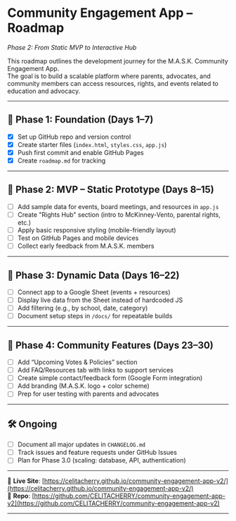 # Community Engagement App – Roadmap
_Phase 2: From Static MVP to Interactive Hub_

This roadmap outlines the development journey for the M.A.S.K. Community Engagement App.  
The goal is to build a scalable platform where parents, advocates, and community members can access resources, rights, and events related to education and advocacy.

---

## 🎯 Phase 1: Foundation (Days 1–7)
- [x] Set up GitHub repo and version control  
- [x] Create starter files (`index.html`, `styles.css`, `app.js`)  
- [x] Push first commit and enable GitHub Pages  
- [X] Create `roadmap.md` for tracking  

---

## 🎯 Phase 2: MVP – Static Prototype (Days 8–15)
- [ ] Add sample data for events, board meetings, and resources in `app.js`  
- [ ] Create "Rights Hub" section (intro to McKinney-Vento, parental rights, etc.)  
- [ ] Apply basic responsive styling (mobile-friendly layout)  
- [ ] Test on GitHub Pages and mobile devices  
- [ ] Collect early feedback from M.A.S.K. members  

---

## 🎯 Phase 3: Dynamic Data (Days 16–22)
- [ ] Connect app to a Google Sheet (events + resources)  
- [ ] Display live data from the Sheet instead of hardcoded JS  
- [ ] Add filtering (e.g., by school, date, category)  
- [ ] Document setup steps in `/docs/` for repeatable builds  

---

## 🎯 Phase 4: Community Features (Days 23–30)
- [ ] Add “Upcoming Votes & Policies” section  
- [ ] Add FAQ/Resources tab with links to support services  
- [ ] Create simple contact/feedback form (Google Form integration)  
- [ ] Add branding (M.A.S.K. logo + color scheme)  
- [ ] Prep for user testing with parents and advocates  

---

## 🛠 Ongoing
- [ ] Document all major updates in `CHANGELOG.md`  
- [ ] Track issues and feature requests under GitHub Issues  
- [ ] Plan for Phase 3.0 (scaling: database, API, authentication)  

---

📍 **Live Site**: [https://celitacherry.github.io/community-engagement-app-v2/](https://celitacherry.github.io/community-engagement-app-v2/)  
📍 **Repo**: [https://github.com/CELITACHERRY/community-engagement-app-v2](https://github.com/CELITACHERRY/community-engagement-app-v2)  

---

